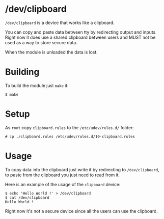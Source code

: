 /dev/clipboard
==============

`/dev/clipboard` is a device that works like a clipboard.

You can copy and paste data between tty by redirecting output and inputs. Right now it does use a shared clipboard between users and MUST not be used as a way to store secure data.

When the module is unloaded the data is lost.

Building
========

To build the module just `make` it:

	$ make

Setup
=====

As `root` copy `clipboard.rules` to the `/etc/udev/rules.d/` folder:

	# cp ./clipboard.rules /etc/udev/rules.d/10-clipboard.rules

Usage
=====

To copy data into the clipboard just write it by redirecting to `/dev/clipboard`, to paste from the clipboard you just need to read from it.

Here is an example of the usage of the `clipboard` device:

	$ echo 'Hello World !' > /dev/clipboard
	$ cat /dev/clipboard
	Hello World !

Right now it's not a secure device since all the users can use the clipboard.
